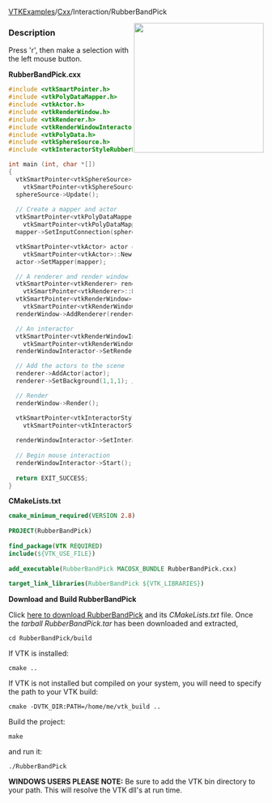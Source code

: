 [VTKExamples](/home/)/[Cxx](/Cxx)/Interaction/RubberBandPick

<img align="right" src="https://github.com/lorensen/VTKExamples/blob/gh-pages/Testing/Baseline/Interaction/TestRubberBandPick.png?raw=true" width="256" />

### Description
Press 'r', then make a selection with the left mouse button.

**RubberBandPick.cxx**
```c++
#include <vtkSmartPointer.h>
#include <vtkPolyDataMapper.h>
#include <vtkActor.h>
#include <vtkRenderWindow.h>
#include <vtkRenderer.h>
#include <vtkRenderWindowInteractor.h>
#include <vtkPolyData.h>
#include <vtkSphereSource.h>
#include <vtkInteractorStyleRubberBandPick.h>

int main (int, char *[])
{
  vtkSmartPointer<vtkSphereSource> sphereSource = 
    vtkSmartPointer<vtkSphereSource>::New();
  sphereSource->Update();
  
  // Create a mapper and actor
  vtkSmartPointer<vtkPolyDataMapper> mapper = 
    vtkSmartPointer<vtkPolyDataMapper>::New();
  mapper->SetInputConnection(sphereSource->GetOutputPort());

  vtkSmartPointer<vtkActor> actor = 
    vtkSmartPointer<vtkActor>::New();
  actor->SetMapper(mapper);

  // A renderer and render window
  vtkSmartPointer<vtkRenderer> renderer = 
    vtkSmartPointer<vtkRenderer>::New();
  vtkSmartPointer<vtkRenderWindow> renderWindow = 
    vtkSmartPointer<vtkRenderWindow>::New();
  renderWindow->AddRenderer(renderer);

  // An interactor
  vtkSmartPointer<vtkRenderWindowInteractor> renderWindowInteractor = 
    vtkSmartPointer<vtkRenderWindowInteractor>::New();
  renderWindowInteractor->SetRenderWindow(renderWindow);

  // Add the actors to the scene
  renderer->AddActor(actor);
  renderer->SetBackground(1,1,1); // Background color white

  // Render
  renderWindow->Render();

  vtkSmartPointer<vtkInteractorStyleRubberBandPick> style = 
    vtkSmartPointer<vtkInteractorStyleRubberBandPick>::New();
  
  renderWindowInteractor->SetInteractorStyle( style );
  
  // Begin mouse interaction
  renderWindowInteractor->Start();
  
  return EXIT_SUCCESS;
}
```
**CMakeLists.txt**
```cmake
cmake_minimum_required(VERSION 2.8)
 
PROJECT(RubberBandPick)
 
find_package(VTK REQUIRED)
include(${VTK_USE_FILE})
 
add_executable(RubberBandPick MACOSX_BUNDLE RubberBandPick.cxx)
 
target_link_libraries(RubberBandPick ${VTK_LIBRARIES})
```

**Download and Build RubberBandPick**

Click [here to download RubberBandPick](https://github.com/lorensen/VTKWikiExamplesTarballs/raw/master/RubberBandPick.tar) and its *CMakeLists.txt* file.
Once the *tarball RubberBandPick.tar* has been downloaded and extracted,
```
cd RubberBandPick/build 
```
If VTK is installed:
```
cmake ..
```
If VTK is not installed but compiled on your system, you will need to specify the path to your VTK build:
```
cmake -DVTK_DIR:PATH=/home/me/vtk_build ..
```
Build the project:
```
make
```
and run it:
```
./RubberBandPick
```
**WINDOWS USERS PLEASE NOTE:** Be sure to add the VTK bin directory to your path. This will resolve the VTK dll's at run time.

